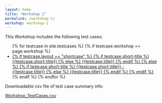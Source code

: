 ```yaml
---
layout: home
title: "Workshop 1"
permalink: /workshop-1/
workshop: workshop-1
---
```

<p>This Workshop includes the following test cases:</p>
<ul>
{% for testcase in site.testcases %}
        {% if testcase.workshop == page.workshop %}
        <li><a href="{{ testcase.url | prepend: site.baseurl }}">
                {% if testcase.layout == "shortcase" %}
                        {% if testcase.short-title %}
                                {{testcase.short-title}}
                        {% else %}
                                {{testcase.title}}
                        {% endif %}
                {% else %}
                        {% if testcase.short-title %}
                                {{testcase.short-title}} - {{testcase.title}}
                        {% else %}
                                {{testcase.title}}
                        {% endif %}
                {% endif %}
        </a></li>
        {% endif %}
{% endfor %}
</ul>
<p>Downloadable csv file of test case summary info:</p>
<p><a href="../assets/Workshop_TestCases.csv">Workshop_TestCases.csv</a></p>
